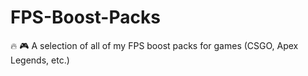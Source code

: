 # FPS-Boost-Packs
🔥 🎮 A selection of all of my FPS boost packs for games (CSGO, Apex Legends, etc.)
